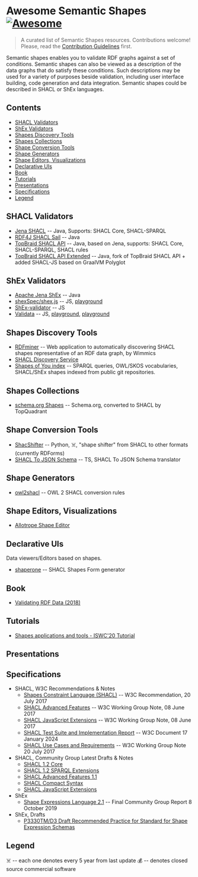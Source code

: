 # Awesome Semantic Shapes [![Awesome](https://awesome.re/badge.svg)](https://awesome.re)

> A curated list of Semantic Shapes resources. Contributions welcome! Please, read the [Contribution Guidelines](CONTRIBUTING.md) first.

Semantic shapes enables you to validate RDF graphs against a set of conditions. Semantic shapes can also be viewed as a description of the data graphs that do satisfy these conditions. Such descriptions may be used for a variety of purposes beside validation, including user interface building, code generation and data integration. Semantic shapes could be described in SHACL or ShEx languages.

## Contents

- [SHACL Validators](#shacl-validators)
- [ShEx Validators](#shex-validators)
- [Shapes Discovery Tools](#shapes-discovery-tools)
- [Shapes Collections](#shapes-collections)
- [Shape Conversion Tools](#shape-conversion-tools)
- [Shape Generators](#shape-generators)
- [Shape Editors, Visualizations](#shape-editors-visualizations)
- [Declarative UIs](#declarative-uis)
- [Book](#book)
- [Tutorials](#tutorials)
- [Presentations](#presentations)
- [Specifications](#specifications)
- [Legend](#legend)

## SHACL Validators

- [Jena SHACL](https://github.com/apache/jena/) -- Java, Supports: SHACL Core, SHACL-SPARQL
- [RDF4J SHACL Sail](https://github.com/eclipse-rdf4j/rdf4j) -- Java
- [TopBraid SHACL API](https://github.com/TopQuadrant/shacl) -- Java, based on Jena, supports: SHACL Core, SHACL-SPARQL, SHACL rules
- [TopBraid SHACL API Extended](https://github.com/SHACL-X/shacl-x) -- Java, fork of TopBraid SHACL API + added SHACL-JS based on GraalVM Polyglot

## ShEx Validators

- [Apache Jena ShEx](https://jena.apache.org/documentation/shex/index.html) -- Java
- [shexSpec/shex.js](https://github.com/shexjs/shex.js) -- JS, [playground](http://rawgit.com/shexSpec/shex.js/master/doc/shex-simple.html)
- [ShEx-validator](https://github.com/HW-SWeL/ShEx-validator) -- JS
- [Validata](https://github.com/HW-SWeL/Validata) -- JS, [playground](http://hw-swel.github.io/Validata/), [playground](https://www.w3.org/2015/03/ShExValidata/)

## Shapes Discovery Tools

- [RDFminer](https://github.com/Wimmics/RDFminer) -- Web application to automatically discovering SHACL shapes representative of an RDF data graph, by Wimmics
- [SHACL Discovery Service](https://github.com/AKSW/discover-shacl-shapes)
- [Shapes of You index](https://index.semanticscience.org/) -- SPARQL queries, OWL/SKOS vocabularies, SHACL/ShEx shapes indexed from public git repositories.

## Shapes Collections

- [schema.org Shapes](http://datashapes.org/schema) -- Schema.org, converted to SHACL by TopQuadrant

## Shape Conversion Tools

- [ShacShifter](https://github.com/AKSW/ShacShifter) -- Python, ☠️, "shape shifter" from SHACL to other formats (currently RDForms)
- [SHACL To JSON Schema](https://github.com/comake/shacl-to-json-schema) -- TS, SHACL To JSON Schema translator

## Shape Generators

- [owl2shacl](https://github.com/sparna-git/owl2shacl) -- OWL 2 SHACL conversion rules

## Shape Editors, Visualizations

- [Allotrope Shape Editor](https://gitlab.com/allotrope-open-source/shape-editor)

## Declarative UIs

Data viewers/Editors based on shapes.

- [shaperone](https://forms.hypermedia.app) -- SHACL Shapes Form generator

## Book

- [Validating RDF Data (2018)](https://book.validatingrdf.com/) 

## Tutorials

- [Shapes applications and tools - ISWC'20 Tutorial](https://www.validatingrdf.com/tutorial/iswc2020/)

## Presentations

## Specifications

- SHACL, W3C Recommendations & Notes
  - [Shapes Constraint Language (SHACL)](https://www.w3.org/TR/shacl/) -- W3C Recommendation, 20 July 2017
  - [SHACL Advanced Features](https://www.w3.org/TR/shacl-af/) -- W3C Working Group Note, 08 June 2017
  - [SHACL JavaScript Extensions](https://www.w3.org/TR/shacl-js/) -- W3C Working Group Note, 08 June 2017
  - [SHACL Test Suite and Implementation Report](https://w3c.github.io/data-shapes/data-shapes-test-suite/) -- W3C Document 17 January 2024
  - [SHACL Use Cases and Requirements](https://www.w3.org/TR/shacl-ucr/) -- W3C Working Group Note 20 July 2017
- SHACL, Community Group Latest Drafts & Notes
  - [SHACL 1.2 Core](https://w3c.github.io/shacl/shacl-core/)
  - [SHACL 1.2 SPARQL Extensions](https://w3c.github.io/shacl/shacl-sparql/)
  - [SHACL Advanced Features 1.1](https://w3c.github.io/shacl/shacl-af/)
  - [SHACL Compact Syntax](https://w3c.github.io/shacl/shacl-compact-syntax/)
  - [SHACL JavaScript Extensions](https://w3c.github.io/shacl/shacl-js/)
- ShEx
  - [Shape Expressions Language 2.1](https://shex.io/shex-semantics/index.html) -- Final Community Group Report 8 October 2019
- ShEx, Drafts
  - [P3330TM/D3 Draft Recommended Practice for Standard for Shape Expression Schemas](https://shexspec.github.io/spec/)

## Legend
☠️ -- each one denotes every 5 year from last update
💰 -- denotes closed source commercial software
